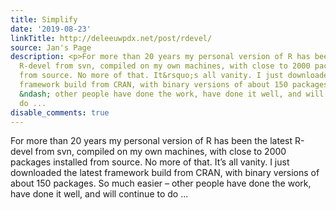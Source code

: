 ```yaml
---
title: Simplify
date: '2019-08-23'
linkTitle: http://deleeuwpdx.net/post/rdevel/
source: Jan's Page
description: <p>For more than 20 years my personal version of R has been the latest
  R-devel from svn, compiled on my own machines, with close to 2000 packages installed
  from source. No more of that. It&rsquo;s all vanity. I just downloaded the latest
  framework build from CRAN, with binary versions of about 150 packages. So much easier
  &ndash; other people have done the work, have done it well, and will continue to
  do ...
disable_comments: true
---
```

<p>For more than 20 years my personal version of R has been the latest R-devel from svn, compiled on my own machines, with close to 2000 packages installed from source. No more of that. It&rsquo;s all vanity. I just downloaded the latest framework build from CRAN, with binary versions of about 150 packages. So much easier &ndash; other people have done the work, have done it well, and will continue to do ...